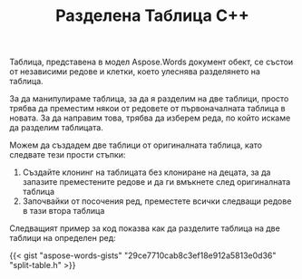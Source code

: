 ﻿---
title: Разделена Таблица C++
second_title: Aspose.Words за C++
articleTitle: Сплит Таблица
linktitle: Сплит Таблица
description: "Разделете таблицата в C++. Как да разделите една таблица на две отделни таблици C++."
type: docs
weight: 100
url: /bg/cpp/split-table/
timestamp: 2024-01-27-14-07-04
---

Таблица, представена в модел Aspose.Words документ обект, се състои от независими редове и клетки, което улеснява разделянето на таблица.

За да манипулираме таблица, за да я разделим на две таблици, просто трябва да преместим някои от редовете от първоначалната таблица в новата. За да направим това, трябва да изберем реда, по който искаме да разделим таблицата.

Можем да създадем две таблици от оригиналната таблица, като следвате тези прости стъпки:

1. Създайте клонинг на таблицата без клониране на децата, за да запазите преместените редове и да ги вмъкнете след оригиналната таблица
2. Започвайки от посочения ред, преместете всички следващи редове в тази втора таблица

Следващият пример за код показва как да разделите таблица на две таблици на определен ред:

{{< gist "aspose-words-gists" "29ce7710cab8c3ef18e912a5813e0d36" "split-table.h" >}}
